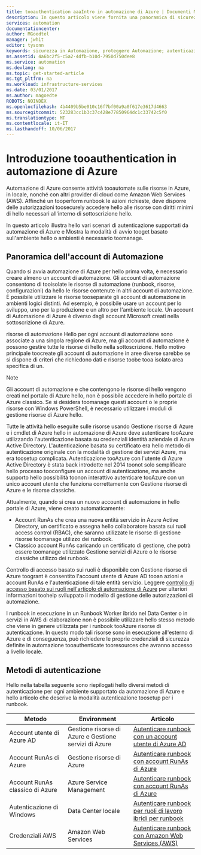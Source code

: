 ```yaml
---
title: tooauthentication aaaIntro in automazione di Azure | Documenti Microsoft
description: In questo articolo viene fornita una panoramica di sicurezza di automazione e hello diversi metodi di autenticazione disponibili per gli account di automazione in automazione di Azure.
services: automation
documentationcenter: 
author: MGoedtel
manager: jwhit
editor: tysonn
keywords: sicurezza in Automazione, proteggere Automazione; autenticazione in Automazione
ms.assetid: 4a6bc2f5-c5a2-4dfb-b10d-7950d750dee8
ms.service: automation
ms.devlang: na
ms.topic: get-started-article
ms.tgt_pltfrm: na
ms.workload: infrastructure-services
ms.date: 03/01/2017
ms.author: magoedte
ROBOTS: NOINDEX
ms.openlocfilehash: 4b4409b5be010c16f7bf00a9a0f617e3617d4663
ms.sourcegitcommit: 523283cc1b3c37c428e77850964dc1c33742c5f0
ms.translationtype: MT
ms.contentlocale: it-IT
ms.lasthandoff: 10/06/2017
---
```

# <a name="introduction-tooauthentication-in-azure-automation"></a>Introduzione tooauthentication in automazione di Azure  
Automazione di Azure consente attività tooautomate sulle risorse in Azure, in locale, nonché con altri provider di cloud come Amazon Web Services (AWS).  Affinché un tooperform runbook le azioni richieste, deve disporre delle autorizzazioni toosecurely accedere hello alle risorse con diritti minimi di hello necessari all'interno di sottoscrizione hello.

In questo articolo illustra hello vari scenari di autenticazione supportati da automazione di Azure e Mostra la modalità di avvio tooget basato sull'ambiente hello o ambienti è necessario toomanage.  

## <a name="automation-account-overview"></a>Panoramica dell'account di Automazione
Quando si avvia automazione di Azure per hello prima volta, è necessario creare almeno un account di automazione. Gli account di automazione consentono di tooisolate le risorse di automazione (runbook, risorse, configurazioni) da hello le risorse contenute in altri account di automazione. È possibile utilizzare le risorse tooseparate gli account di automazione in ambienti logici distinti. Ad esempio, è possibile usare un account per lo sviluppo, uno per la produzione e un altro per l'ambiente locale.  Un account di Automazione di Azure è diverso dagli account Microsoft creati nella sottoscrizione di Azure.

risorse di automazione Hello per ogni account di automazione sono associate a una singola regione di Azure, ma gli account di automazione è possono gestire tutte le risorse di hello nella sottoscrizione. Hello motivo principale toocreate gli account di automazione in aree diverse sarebbe se si dispone di criteri che richiedono dati e risorse toobe tooa isolato area specifica di un.

> [!NOTE]
> Gli account di automazione e che contengono le risorse di hello vengono creati nel portale di Azure hello, non è possibile accedere in hello portale di Azure classico. Se si desidera toomanage questi account o le proprie risorse con Windows PowerShell, è necessario utilizzare i moduli di gestione risorse di Azure hello.
>

Tutte le attività hello eseguite sulle risorse usando Gestione risorse di Azure e i cmdlet di Azure hello in automazione di Azure deve autenticare tooAzure utilizzando l'autenticazione basata su credenziali identità aziendale di Azure Active Directory.  L'autenticazione basata su certificato era hello metodo di autenticazione originale con la modalità di gestione dei servizi Azure, ma era toosetup complicata.  Autenticazione tooAzure con l'utente di Azure Active Directory è stata back introdotte nel 2014 toonot solo semplificare hello processo tooconfigure un account di autenticazione, ma anche supporto hello possibilità toonon interattivo autenticare tooAzure con un unico account utente che funziona correttamente con Gestione risorse di Azure e le risorse classiche.   

Attualmente, quando si crea un nuovo account di automazione in hello portale di Azure, viene creato automaticamente:

* Account RunAs che crea una nuova entità servizio in Azure Active Directory, un certificato e assegna hello collaboratore basata sui ruoli access control (RBAC), che saranno utilizzate le risorse di gestione risorse toomanage utilizzo dei runbook.
* Classico account RunAs caricando un certificato di gestione, che potrà essere toomanage utilizzato Gestione servizi di Azure o le risorse classiche utilizzo dei runbook.  

Controllo di accesso basato sui ruoli è disponibile con Gestione risorse di Azure toogrant è consentito l'account utente di Azure AD tooan azioni e account RunAs e l'autenticazione di tale entità servizio.  Leggere [controllo di accesso basato sui ruoli nell'articolo di automazione di Azure](automation-role-based-access-control.md) per ulteriori informazioni toohelp sviluppato il modello di gestione delle autorizzazioni di automazione.  

I runbook in esecuzione in un Runbook Worker ibrido nel Data Center o in servizi in AWS di elaborazione non è possibile utilizzare hello stesso metodo che viene in genere utilizzata per i runbook tooAzure risorse di autenticazione.  In questo modo tali risorse sono in esecuzione all'esterno di Azure e di conseguenza, può richiedere le proprie credenziali di sicurezza definite in automazione tooauthenticate tooresources che avranno accesso a livello locale.  

## <a name="authentication-methods"></a>Metodi di autenticazione
Hello nella tabella seguente sono riepilogati hello diversi metodi di autenticazione per ogni ambiente supportato da automazione di Azure e hello articolo che descrive la modalità autenticazione toosetup per i runbook.

| Metodo | Environment | Articolo |
| --- | --- | --- |
| Account utente di Azure AD |Gestione risorse di Azure e Gestione servizi di Azure |[Autenticare runbook con un account utente di Azure AD](automation-create-aduser-account.md) |
| Account RunAs di Azure |Gestione risorse di Azure |[Autenticare runbook con account RunAs di Azure](automation-sec-configure-azure-runas-account.md) |
| Account RunAs classico di Azure |Azure Service Management |[Autenticare runbook con account RunAs di Azure](automation-sec-configure-azure-runas-account.md) |
| Autenticazione di Windows |Data Center locale |[Autenticare runbook per ruoli di lavoro ibridi per runbook](automation-hybrid-runbook-worker.md) |
| Credenziali AWS |Amazon Web Services |[Autenticare runbook con Amazon Web Services (AWS)](automation-config-aws-account.md) |
